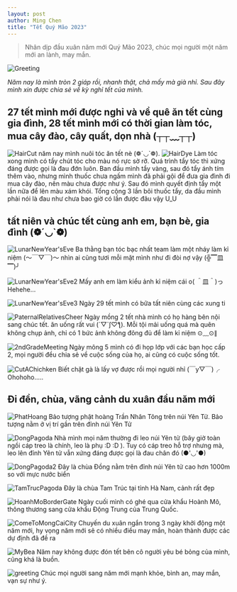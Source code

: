 ```yaml
---
layout: post
author: Ming Chen
title: "Tết Quý Mão 2023"
---
```


>Nhân dịp đầu xuân năm mới Quý Mão 2023, chúc mọi người một năm mới an lành, may mắn.

![Greeting](/assets/img/2023-01-31-tet-nguyen-dan-quy-mao-2023-cua-toi/lunar_new_year_greatings_2.JPG)

*Năm nay là mình tròn 2 giáp rồi, nhanh thật, chả mấy mà già nhỉ. Sau đây mình xin được chia sẻ về kỳ nghỉ tết của mình.*

## 27 tết mình mới được nghỉ và về quê ăn tết cùng gia đình, 28 tết mình mới có thời gian làm tóc, mua cây đào, cây quất, dọn nhà (┬┬﹏┬┬)

![HairCut](/assets/img/2023-01-31-tet-nguyen-dan-quy-mao-2023-cua-toi/hair_cut.JPG)
năm nay mình nuôi tóc ăn tết nè (❁´◡`❁).
![HairDye](/assets/img/2023-01-31-tet-nguyen-dan-quy-mao-2023-cua-toi/hair_dye.JPG)
Làm tóc xong mình có tẩy chút tóc cho màu nó rực sờ rỡ.
Quá trình tẩy tóc thì xứng đáng được gọi là đau đớn luôn. Ban đầu mình tẩy vàng, sau đó tẩy ánh tím thêm vào, nhưng mình thuốc chưa ngấm mình đã phải gội để đưa gia đình đi mua cây đào, nên màu chưa được như ý. Sau đó mình quyết định tẩy một lần nữa để lên màu xám khói. Tổng cộng 3 lần bôi thuốc tẩy, da đầu mình phải nói là đau như chưa bao giờ có lần được đâu vậy U_U

## tất niên và chúc tết cùng anh em, bạn bè, gia đình (❁´◡`❁)

![LunarNewYear'sEve](/assets/img/2023-01-31-tet-nguyen-dan-quy-mao-2023-cua-toi/lunar_new_year's_eve.JPG)
Ba thằng bạn tóc bạc nhất team làm một nháy làm kỉ niệm (～￣▽￣)～ nhìn ai cũng tươi mỗi mặt mình như đi đòi nợ vậy (╬▔皿▔)╯

![LunarNewYear'sEve2](/assets/img/2023-01-31-tet-nguyen-dan-quy-mao-2023-cua-toi/lunar_new_years'_eve_2.JPG)
Mấy anh em làm kiểu ảnh kỉ niệm cái o( ＾皿＾)っ Hehehe…

![LunarNewYear'sEve3](/assets/img/2023-01-31-tet-nguyen-dan-quy-mao-2023-cua-toi/lunar_new_year's_eve_3.JPG)
Ngày 29 tết mình có bữa tất niên cùng các xung ti

![PaternalRelativesCheer](/assets/img/2023-01-31-tet-nguyen-dan-quy-mao-2023-cua-toi/paternal_relatives_cheer.JPG)
Ngày mồng 2 tết nhà mình có họ hàng bên nội sang chúc tết. ăn uống rất vui (´▽`ʃ♡ƪ).
Mỗi tội mải uống quá mà quên không chụp ảnh, chỉ có 1 bức ảnh không đông đủ để làm kỉ niệm ⊙﹏⊙∥

![2ndGradeMeeting](/assets/img/2023-01-31-tet-nguyen-dan-quy-mao-2023-cua-toi/2nd_grade_metting.JPG)
Ngày mông 5 mình có đi họp lớp với các bạn học cấp 2, mọi người đều chia sẻ về cuộc sống của họ, ai cũng có cuộc sống tốt.

![CutAChichken](/assets/img/2023-01-31-tet-nguyen-dan-quy-mao-2023-cua-toi/cut_a_chicken.JPG)
Biết chặt gà là lấy vợ được rồi mọi người nhỉ (￣y▽￣)╭ Ohohoho.....

## Đi đền, chùa, vãng cảnh du xuân đầu năm mới

![PhatHoang](/assets/img/2023-01-31-tet-nguyen-dan-quy-mao-2023-cua-toi/way_to_Dong_pagoda.JPG)
Bảo tượng phật hoàng Trần Nhân Tông trên núi Yên Tử. Bảo tượng nằm ở vị trí gần trên đỉnh núi Yên Tử

![DongPagoda](/assets/img/2023-01-31-tet-nguyen-dan-quy-mao-2023-cua-toi/way_to_Dong_pagoda_2.JPG)
Nhà mình mọi năm thường đi leo núi Yên tử (bây giờ toàn ngồi cáp treo là chính, leo là phụ :D :D ). Tuy có cáp treo hỗ trợ nhưng mà, leo lên đỉnh Yên tử vẫn xứng đáng được gọi là đau chân đó (●'◡'●)

![DongPagoda2](/assets/img/2023-01-31-tet-nguyen-dan-quy-mao-2023-cua-toi/Dong_pagoda.JPG)
Đây là chùa Đồng nằm trên đỉnh núi Yên tử cao hơn 1000m so với mực nước biển

![TamTrucPagoda](/assets/img/2023-01-31-tet-nguyen-dan-quy-mao-2023-cua-toi/tam_truc-pagoda.JPG)
Đây là chùa Tam Trúc tại tỉnh Hà Nam, cảnh rất đẹp

![HoanhMoBorderGate](/assets/img/2023-01-31-tet-nguyen-dan-quy-mao-2023-cua-toi/hoanh_mo_trade_boder_gate.JPG)
Ngày cuối mình có ghé qua cửa khẩu Hoành Mô, thông thương sang cửa khẩu Động Trung của Trung Quốc.

![ComeToMongCaiCity](/assets/img/2023-01-31-tet-nguyen-dan-quy-mao-2023-cua-toi/come_to_mong_cai_city.JPG)
Chuyến du xuân ngắn trong 3 ngày khởi động một năm mới, hy vọng năm mới sẽ có nhiều điều may mắn, hoàn thành được các dự định đã đề ra

![MyBea](/assets/img/2023-01-31-tet-nguyen-dan-quy-mao-2023-cua-toi/my_bea.JPG)
Năm nay không được đón tết bên cô người yêu bé bỏng của mình, cũng khá là buồn.

![greeting](/assets/img/2023-01-31-tet-nguyen-dan-quy-mao-2023-cua-toi/lunar_new_year_greatings.JPG)
Chúc mọi người sang năm mới mạnh khỏe, bình an, may mắn, vạn sự như ý.
